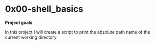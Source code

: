 # 0x00-shell_basics

**Project goals**

In this project I will create a script to print the absolute path name of the current working directory.